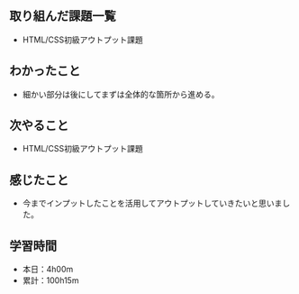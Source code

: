 ## 取り組んだ課題一覧
- HTML/CSS初級アウトプット課題
## わかったこと
- 細かい部分は後にしてまずは全体的な箇所から進める。
## 次やること
- HTML/CSS初級アウトプット課題
## 感じたこと
- 今までインプットしたことを活用してアウトプットしていきたいと思いました。
## 学習時間
- 本日：4h00m
- 累計：100h15m 
